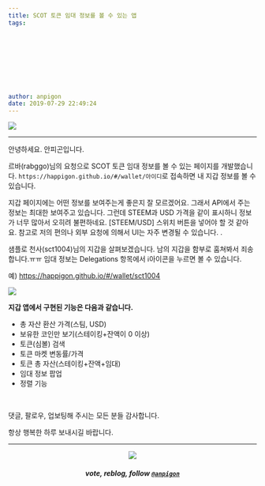```yaml
---
title: SCOT 토큰 임대 정보를 볼 수 있는 앱
tags:
  
  
  
  
  
  
  
  
  
author: anpigon
date: 2019-07-29 22:49:24
---
```


![](https://files.steempeak.com/file/steempeak/anpigon/KCD6nVmu-E18489E185B3E1848FE185B3E18485E185B5E186ABE18489E185A3E186BA202019-07-2920E1848BE185A9E18492E185AE2010.24.07.png)
***

안녕하세요. 안피곤입니다.

르바(rabggo)님의 요청으로 SCOT 토큰 임대 정보를 볼 수 있는 페이지를 개발했습니다. `https://happigon.github.io/#/wallet/아이디`로 접속하면 내 지갑 정보를 볼 수 있습니다. 

지갑 페이지에는 어떤 정보를 보여주는게 좋은지 잘 모르겠어요. 그래서 API에서 주는 정보는 최대한 보여주고 있습니다. 그런데 STEEM과 USD 가격을 같이 표시하니 정보가 너무 많아서 오히려 불편하네요. [STEEM/USD] 스위치 버튼을 넣어야 할 것 같아요. 참고로 저의 편의나 외부 요청에 의해서 UI는 자주 변경될 수 있습니다. .

샘플로 천사(sct1004)님의 지갑을 살펴보겠습니다. 남의 지갑을 함부로 훔쳐봐서 죄송합니다.ㅠㅠ 임대 정보는 Delegations 항목에서 ℹ️아이콘을 누르면 볼 수 있습니다.

예) https://happigon.github.io/#/wallet/sct1004

![](https://files.steempeak.com/file/steempeak/anpigon/kBrOYZcc-E18489E185B3E1848FE185B3E18485E185B5E186ABE18489E185A3E186BA202019-07-2920E1848BE185A9E18492E185AE2010.24.02.png)


**지갑 앱에서 구현된 기능은 다음과 같습니다.**

* 총 자산 환산 가격(스팀, USD)
* 보유한 코인만 보기(스테이킹+잔액이 0 이상)
* 토큰(심볼) 검색
* 토큰 마켓 변동률/가격
* 토큰 총 자산(스테이킹+잔액+임대)
* 임대 정보 팝업
* 정렬 기능

<br>

댓글, 팔로우, 업보팅해 주시는 모든 분들 감사합니다.

항상 행복한 하루 보내시길 바랍니다.

***

<center><img src='https://steemitimages.com/400x0/https://cdn.steemitimages.com/DQmQmWhMN6zNrLmKJRKhvSScEgWZmpb8zCeE2Gray1krbv6/BC054B6E-6F73-46D0-88E4-C88EB8167037.jpeg'><h5>vote, reblog, follow <code><a href='https://steemit.com/@anpigon'>@anpigon</a></code></h5></center>